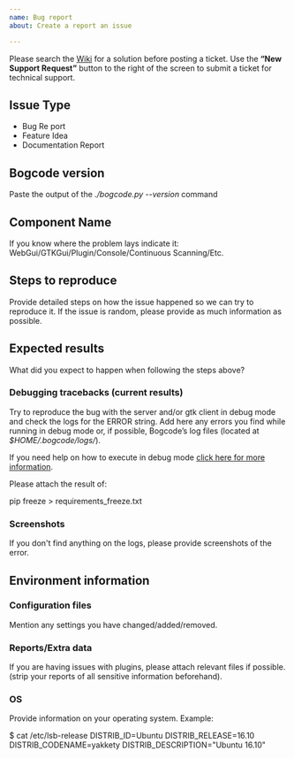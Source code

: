 ```yaml
---
name: Bug report
about: Create a report an issue

---
```


Please search the [Wiki](https://github.com/threatcode/bogcode/wiki) for a solution before posting a ticket. Use the <strong>“New Support Request”</strong> button to the right of the screen to submit a ticket for technical support.

## Issue Type
 - Bug Re port
 - Feature Idea
 - Documentation Report


## Bogcode version

Paste the output of the *./bogcode.py --version* command

## Component Name

If you know where the problem lays indicate it:
WebGui/GTKGui/Plugin/Console/Continuous Scanning/Etc.

## Steps to reproduce

Provide detailed steps on how the issue happened so we can try to reproduce it. If the issue is random, please provide as much information as possible.

## Expected results

What did you expect to happen when following the steps above?

### Debugging tracebacks (current results)

Try to reproduce the bug with the server and/or gtk client in debug mode and check the logs for the ERROR string.
Add here any errors you find while running in debug mode or, if possible, Bogcode’s log files (located at *$HOME/.bogcode/logs/*).

If you need help on how to execute in debug mode [click here for more information](https://github.com/threatcode/bogcode/wiki/troubleshooting).

Please attach the result of:

pip freeze > requirements_freeze.txt

### Screenshots

If you don't find anything on the logs, please provide screenshots of the error.

## Environment information

### Configuration files

Mention any settings you have changed/added/removed.

### Reports/Extra data

If you are having issues with plugins, please attach relevant files if possible.
(strip your reports of all sensitive information beforehand).

### OS

Provide information on your operating system. Example:

$ cat /etc/lsb-release
DISTRIB_ID=Ubuntu
DISTRIB_RELEASE=16.10
DISTRIB_CODENAME=yakkety
DISTRIB_DESCRIPTION="Ubuntu 16.10"
